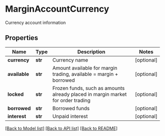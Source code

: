 # MarginAccountCurrency

Currency account information
## Properties
Name | Type | Description | Notes
------------ | ------------- | ------------- | -------------
**currency** | **str** | Currency name | [optional] 
**available** | **str** | Amount available for margin trading, available &#x3D; margin + borrowed | [optional] 
**locked** | **str** | Frozen funds, such as amounts already placed in margin market for order trading | [optional] 
**borrowed** | **str** | Borrowed funds | [optional] 
**interest** | **str** | Unpaid interest | [optional] 

[[Back to Model list]](../README.md#documentation-for-models) [[Back to API list]](../README.md#documentation-for-api-endpoints) [[Back to README]](../README.md)


